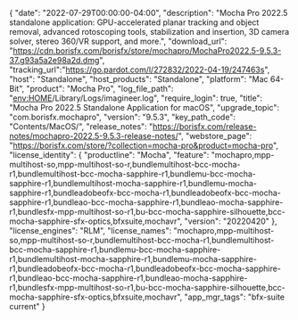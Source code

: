 {
  "date": "2022-07-29T00:00:00-04:00",
  "description": "Mocha Pro 2022.5 standalone application: GPU-accelerated planar tracking and object removal, advanced rotoscoping tools, stabilization and insertion, 3D camera solver, stereo 360/VR support, and more.",
  "download_url": "https://cdn.borisfx.com/borisfx/store/mochapro/MochaPro2022.5-9.5.3-37.g93a5a2e98a2d.dmg",
  "tracking_url":"https://go.pardot.com/l/272832/2022-04-19/247463s",
  "host": "Standalone",
  "host_products": "Standalone",
  "platform": "Mac 64-Bit",
  "product": "Mocha Pro",
  "log_file_path": "<env:HOME>/Library/Logs/imagineer.log",
  "require_login": true,
  "title": "Mocha Pro 2022.5 Standalone Application for macOS",
  "upgrade_topic": "com.borisfx.mochapro",
  "version": "9.5.3",
  "key_path_code": "Contents/MacOS/",
  "release_notes": "https://borisfx.com/release-notes/mochapro-2022.5-9.5.3-release-notes/",
  "webstore_page": "https://borisfx.com/store/?collection=mocha-pro&product=mocha-pro",
  "license_identity": {
    "productline": "Mocha",
    "feature": "mochapro,mpp-multihost-so,mpp-multihost-so-r,bundlemultihost-bcc-mocha-r1,bundlemultihost-bcc-mocha-sapphire-r1,bundlemu-bcc-mocha-sapphire-r1,bundlemultihost-mocha-sapphire-r1,bundlemu-mocha-sapphire-r1,bundleadobeofx-bcc-mocha-r1,bundleadobeofx-bcc-mocha-sapphire-r1,bundleao-bcc-mocha-sapphire-r1,bundleao-mocha-sapphire-r1,bundlesfx-mpp-multihost-so-r1,bu-bcc-mocha-sapphire-silhouette,bcc-mocha-sapphire-sfx-optics,bfxsuite,mochavr",
    "version": "20220420"
  },
  "license_engines": "RLM",
  "license_names": "mochapro,mpp-multihost-so,mpp-multihost-so-r,bundlemultihost-bcc-mocha-r1,bundlemultihost-bcc-mocha-sapphire-r1,bundlemu-bcc-mocha-sapphire-r1,bundlemultihost-mocha-sapphire-r1,bundlemu-mocha-sapphire-r1,bundleadobeofx-bcc-mocha-r1,bundleadobeofx-bcc-mocha-sapphire-r1,bundleao-bcc-mocha-sapphire-r1,bundleao-mocha-sapphire-r1,bundlesfx-mpp-multihost-so-r1,bu-bcc-mocha-sapphire-silhouette,bcc-mocha-sapphire-sfx-optics,bfxsuite,mochavr",
  "app_mgr_tags": "bfx-suite current"
}
